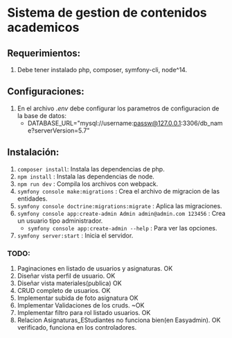 # Sistema de gestion de contenidos academicos

## Requerimientos:
1. Debe tener instalado php, composer, symfony-cli, node^14.

## Configuraciones:
1. En el archivo *.env* debe configurar los parametros de configuracion de la base de datos:
    * DATABASE_URL="mysql://username:passw@127.0.0.1:3306/db_name?serverVersion=5.7"

## Instalación:

1. `composer install`: Instala las dependencias de php.
2. `npm install` : Instala las dependencias de node.
3. `npm run dev` : Compila los archivos con webpack.
4. `symfony console make:migrations` : Crea el archivo de migracion de las entidades.
5. `symfony console doctrine:migrations:migrate` : Aplica las migraciones.
6. `symfony console app:create-admin Admin admin@admin.com 123456` : Crea un usuario tipo administrador.
    * `symfony console app:create-admin --help` : Para ver las opciones.
7. `symfony server:start` : Inicia el servidor.


### TODO:
1. Paginaciones en listado de usuarios y asignaturas. OK
2. Diseñar vista perfil de usuario. OK
3. Diseñar vista materiales(publica) OK
4. CRUD completo de usuarios. OK
5. Implementar subida de foto asignatura OK
6. Implementar Validaciones de los cruds. ~OK
7. Implementar filtro para rol listado usuarios. OK
8. Relacion Asignaturas_EStudiantes no funciona bien(en Easyadmin). OK verificado, funciona en los controladores.